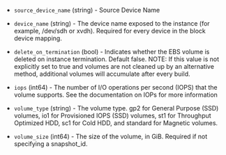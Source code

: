 <!-- Code generated from the comments of the RootBlockDevice struct in builder/amazon/ebssurrogate/root_block_device.go; DO NOT EDIT MANUALLY -->

-   `source_device_name` (string) - Source Device Name
-   `device_name` (string) - The device name exposed to the instance (for
example, /dev/sdh or xvdh). Required for every device in the block
device mapping.

-   `delete_on_termination` (bool) - Indicates whether the EBS volume is
deleted on instance termination. Default false. NOTE: If this
value is not explicitly set to true and volumes are not cleaned up by
an alternative method, additional volumes will accumulate after every
build.

-   `iops` (int64) - The number of I/O operations per second (IOPS) that
the volume supports. See the documentation on
IOPs
for more information

-   `volume_type` (string) - The volume type. gp2 for General Purpose
(SSD) volumes, io1 for Provisioned IOPS (SSD) volumes, st1 for
Throughput Optimized HDD, sc1 for Cold HDD, and standard for
Magnetic volumes.

-   `volume_size` (int64) - The size of the volume, in GiB. Required if
not specifying a snapshot_id.
